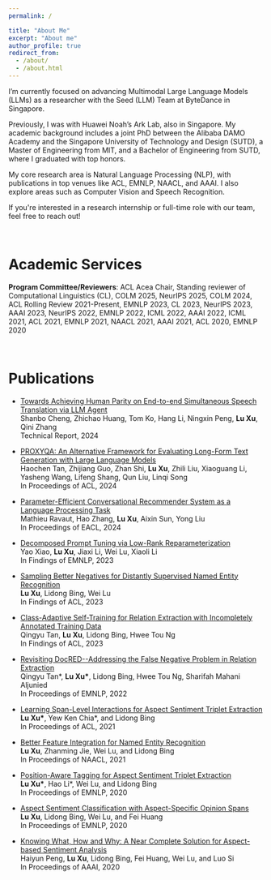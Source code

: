 ```yaml
---
permalink: /

title: "About Me"
excerpt: "About me"
author_profile: true
redirect_from: 
  - /about/
  - /about.html
---
```


I’m currently focused on advancing Multimodal Large Language Models (LLMs) as a researcher with the Seed (LLM) Team at ByteDance in Singapore.

Previously, I was with Huawei Noah’s Ark Lab, also in Singapore. My academic background includes a joint PhD between the Alibaba DAMO Academy and the Singapore University of Technology and Design (SUTD), a Master of Engineering from MIT, and a Bachelor of Engineering from SUTD, where I graduated with top honors.

My core research area is Natural Language Processing (NLP), with publications in top venues like ACL, EMNLP, NAACL, and AAAI. I also explore areas such as Computer Vision and Speech Recognition.

If you're interested in a research internship or full-time role with our team, feel free to reach out!

<br/>

Academic Services
======
**Program Committee/Reviewers**:  ACL Acea Chair, Standing reviewer of Computational Linguistics (CL), COLM 2025, NeurIPS 2025, COLM 2024, ACL Rolling Review 2021-Present, EMNLP 2023, CL 2023, NeurIPS 2023, AAAI 2023, NeurIPS  2022, EMNLP 2022, ICML 2022,  AAAI 2022, ICML 2021,  ACL 2021, EMNLP 2021,  NAACL 2021, AAAI 2021, ACL 2020,  EMNLP 2020

<br/>

Publications
======
- [Towards Achieving Human Parity on End-to-end Simultaneous Speech Translation via LLM Agent](https://arxiv.org/pdf/2407.21646)<br/>
Shanbo Cheng, Zhichao Huang, Tom Ko, Hang Li, Ningxin Peng, **Lu Xu**, Qini Zhang<br/>
Technical Report, 2024

- [PROXYQA: An Alternative Framework for Evaluating Long-Form Text Generation with Large Language Models](https://arxiv.org/pdf/2401.15042.pdf)<br/>
Haochen Tan, Zhijiang Guo, Zhan Shi, **Lu Xu**, Zhili Liu, Xiaoguang Li, Yasheng Wang, Lifeng Shang, Qun Liu, Linqi Song<br/>
In Proceedings of ACL, 2024

- [Parameter-Efficient Conversational Recommender System as a Language Processing Task](https://arxiv.org/pdf/2401.14194.pdf)<br/>
Mathieu Ravaut, Hao Zhang, **Lu Xu**, Aixin Sun, Yong Liu<br/>
In Proceedings of EACL, 2024

- [Decomposed Prompt Tuning via Low-Rank Reparameterization](https://arxiv.org/pdf/2310.10094.pdf)<br/>
Yao Xiao, **Lu Xu**, Jiaxi Li, Wei Lu, Xiaoli Li<br/>
In Findings of EMNLP, 2023

- [Sampling Better Negatives for Distantly Supervised Named Entity Recognition](https://arxiv.org/pdf/2305.13142.pdf)<br/>
**Lu Xu**, Lidong Bing, Wei Lu<br/>
In Findings of ACL, 2023

- [Class-Adaptive Self-Training for Relation Extraction with Incompletely Annotated Training Data](https://arxiv.org/pdf/2306.09697.pdf)<br/>
Qingyu Tan, **Lu Xu**, Lidong Bing, Hwee Tou Ng<br/>
In Findings of ACL, 2023

- [Revisiting DocRED--Addressing the False Negative Problem in Relation Extraction](https://aclanthology.org/2022.emnlp-main.580.pdf)<br/>
Qingyu Tan\*, **Lu Xu\***, Lidong Bing, Hwee Tou Ng, Sharifah Mahani Aljunied<br/>
In Proceedings of EMNLP, 2022

- [Learning Span-Level Interactions for Aspect Sentiment Triplet Extraction](https://aclanthology.org/2021.acl-long.367.pdf)<br/>
**Lu  Xu\***, Yew Ken Chia\*, and Lidong Bing<br/>
In Proceedings of ACL, 2021

- [Better Feature Integration for Named Entity Recognition](https://arxiv.org/pdf/2104.05316.pdf)<br/>
**Lu  Xu**, Zhanming Jie, Wei Lu, and Lidong Bing<br/>
In Proceedings of NAACL, 2021

- [Position-Aware Tagging for Aspect Sentiment Triplet Extraction](https://arxiv.org/pdf/2010.02609.pdf)<br/>
**Lu  Xu\***,  Hao  Li\*,  Wei  Lu,  and  Lidong  Bing<br/>
In Proceedings of EMNLP, 2020

- [Aspect Sentiment Classification with Aspect-Specific Opinion Spans](https://arxiv.org/pdf/2010.02696.pdf)<br/>
**Lu  Xu**, Lidong Bing, Wei Lu, and Fei Huang<br/>
In Proceedings of EMNLP, 2020

- [Knowing What, How and Why: A Near Complete Solution for Aspect-based Sentiment Analysis](https://ojs.aaai.org//index.php/AAAI/article/view/6383)<br/>
Haiyun Peng, **Lu Xu**, Lidong Bing, Fei Huang, Wei Lu, and Luo Si<br/>
In Proceedings of AAAI, 2020

<br/>
